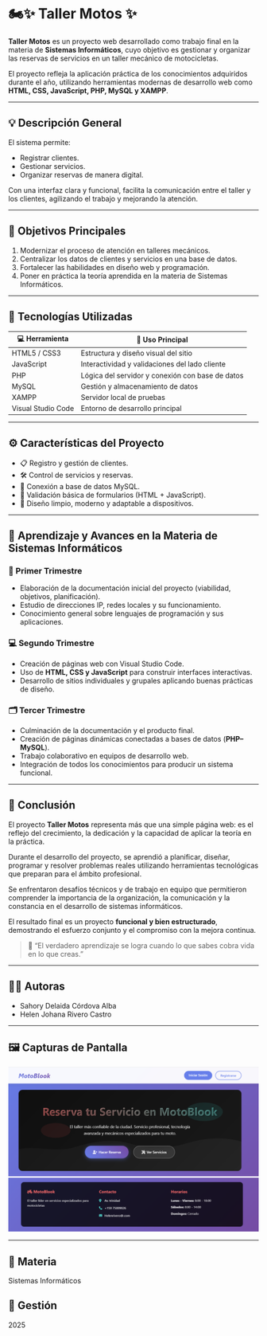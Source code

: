 # 🏍️✨ Taller Motos ✨

**Taller Motos** es un proyecto web desarrollado como trabajo final en la materia de **Sistemas Informáticos**, cuyo objetivo es gestionar y organizar las reservas de servicios en un taller mecánico de motocicletas.

El proyecto refleja la aplicación práctica de los conocimientos adquiridos durante el año, utilizando herramientas modernas de desarrollo web como **HTML, CSS, JavaScript, PHP, MySQL y XAMPP**.

---

## 💡 Descripción General

El sistema permite:

- Registrar clientes.  
- Gestionar servicios.  
- Organizar reservas de manera digital.  

Con una interfaz clara y funcional, facilita la comunicación entre el taller y los clientes, agilizando el trabajo y mejorando la atención.

---

## 🎯 Objetivos Principales

1. Modernizar el proceso de atención en talleres mecánicos.  
2. Centralizar los datos de clientes y servicios en una base de datos.  
3. Fortalecer las habilidades en diseño web y programación.  
4. Poner en práctica la teoría aprendida en la materia de Sistemas Informáticos.

---

## 🧠 Tecnologías Utilizadas

| 💻 Herramienta           | 🧩 Uso Principal                            |
|---------------------------|-------------------------------------------|
| HTML5 / CSS3              | Estructura y diseño visual del sitio      |
| JavaScript                | Interactividad y validaciones del lado cliente |
| PHP                       | Lógica del servidor y conexión con base de datos |
| MySQL                     | Gestión y almacenamiento de datos         |
| XAMPP                     | Servidor local de pruebas                  |
| Visual Studio Code        | Entorno de desarrollo principal           |

---

## ⚙️ Características del Proyecto

- 📋 Registro y gestión de clientes.  
- 🛠️ Control de servicios y reservas.  
- 🧾 Conexión a base de datos MySQL.  
- 🔐 Validación básica de formularios (HTML + JavaScript).  
- 💎 Diseño limpio, moderno y adaptable a dispositivos.  

---

## 🧭 Aprendizaje y Avances en la Materia de Sistemas Informáticos

### 🧩 Primer Trimestre
- Elaboración de la documentación inicial del proyecto (viabilidad, objetivos, planificación).  
- Estudio de direcciones IP, redes locales y su funcionamiento.  
- Conocimiento general sobre lenguajes de programación y sus aplicaciones.

### 💻 Segundo Trimestre
- Creación de páginas web con Visual Studio Code.  
- Uso de **HTML, CSS y JavaScript** para construir interfaces interactivas.  
- Desarrollo de sitios individuales y grupales aplicando buenas prácticas de diseño.

### 🗂️ Tercer Trimestre
- Culminación de la documentación y el producto final.  
- Creación de páginas dinámicas conectadas a bases de datos (**PHP–MySQL**).  
- Trabajo colaborativo en equipos de desarrollo web.  
- Integración de todos los conocimientos para producir un sistema funcional.

---

## 🌟 Conclusión

El proyecto **Taller Motos** representa más que una simple página web: es el reflejo del crecimiento, la dedicación y la capacidad de aplicar la teoría en la práctica.  

Durante el desarrollo del proyecto, se aprendió a planificar, diseñar, programar y resolver problemas reales utilizando herramientas tecnológicas que preparan para el ámbito profesional.  

Se enfrentaron desafíos técnicos y de trabajo en equipo que permitieron comprender la importancia de la organización, la comunicación y la constancia en el desarrollo de sistemas informáticos.  

El resultado final es un proyecto **funcional y bien estructurado**, demostrando el esfuerzo conjunto y el compromiso con la mejora continua.  

> 💬 “El verdadero aprendizaje se logra cuando lo que sabes cobra vida en lo que creas.”

---

## 👩‍💻 Autoras

- Sahory Delaida Córdova Alba  
- Helen Johana Rivero Castro  

---
## 🖼️ Capturas de Pantalla

![Motoblook](img/motoblook.PNG)  
![Moto2](img/moto2.PNG)

---
## 📘 Materia
Sistemas Informáticos
## 📆 Gestión
2025



